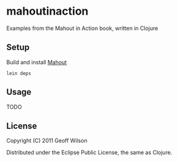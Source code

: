 # mahoutinaction

Examples from the Mahout in Action book, written in Clojure

## Setup

Build and install
[Mahout](https://cwiki.apache.org/MAHOUT/buildingmahout.html)

```
lein deps
```

## Usage

TODO

## License

Copyright (C) 2011 Geoff Wilson

Distributed under the Eclipse Public License, the same as Clojure.
